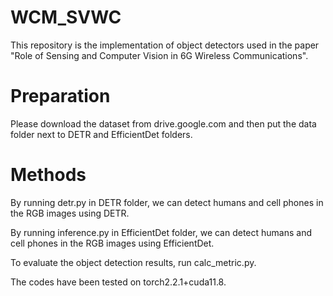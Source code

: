 # WCM_SVWC
This repository is the implementation of object detectors used in the paper "Role of Sensing and Computer Vision in 6G Wireless Communications".

# Preparation
Please download the dataset from drive.google.com and then put the data folder next to DETR and EfficientDet folders.

# Methods
By running detr.py in DETR folder, we can detect humans and cell phones in the RGB images using DETR.

By running inference.py in EfficientDet folder, we can detect humans and cell phones in the RGB images using EfficientDet.

To evaluate the object detection results, run calc_metric.py.

The codes have been tested on torch2.2.1+cuda11.8.

